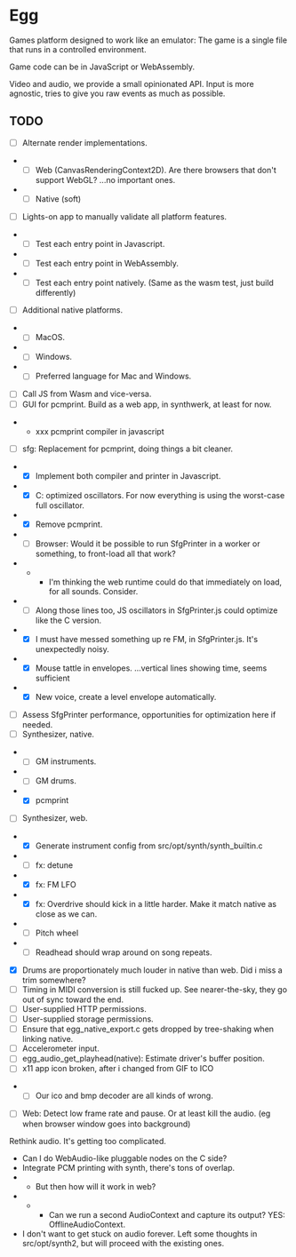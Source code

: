 # Egg

Games platform designed to work like an emulator: The game is a single file that runs in a controlled environment.

Game code can be in JavaScript or WebAssembly.

Video and audio, we provide a small opinionated API.
Input is more agnostic, tries to give you raw events as much as possible.

## TODO

- [ ] Alternate render implementations.
- - [ ] Web (CanvasRenderingContext2D). Are there browsers that don't support WebGL? ...no important ones.
- - [ ] Native (soft)
- [ ] Lights-on app to manually validate all platform features.
- - [ ] Test each entry point in Javascript.
- - [ ] Test each entry point in WebAssembly.
- - [ ] Test each entry point natively. (Same as the wasm test, just build differently)
- [ ] Additional native platforms.
- - [ ] MacOS.
- - [ ] Windows.
- - [ ] Preferred language for Mac and Windows.
- [ ] Call JS from Wasm and vice-versa.
- [ ] GUI for pcmprint. Build as a web app, in synthwerk, at least for now.
- - xxx pcmprint compiler in javascript
- [ ] sfg: Replacement for pcmprint, doing things a bit cleaner.
- - [x] Implement both compiler and printer in Javascript.
- - [x] C: optimized oscillators. For now everything is using the worst-case full oscillator.
- - [x] Remove pcmprint.
- - [ ] Browser: Would it be possible to run SfgPrinter in a worker or something, to front-load all that work?
- - - I'm thinking the web runtime could do that immediately on load, for all sounds. Consider.
- - [ ] Along those lines too, JS oscillators in SfgPrinter.js could optimize like the C version.
- - [x] I must have messed something up re FM, in SfgPrinter.js. It's unexpectedly noisy.
- - [x] Mouse tattle in envelopes. ...vertical lines showing time, seems sufficient
- - [x] New voice, create a level envelope automatically.
- [ ] Assess SfgPrinter performance, opportunities for optimization here if needed.
- [ ] Synthesizer, native.
- - [ ] GM instruments.
- - [ ] GM drums.
- - [x] pcmprint
- [ ] Synthesizer, web.
- - [x] Generate instrument config from src/opt/synth/synth_builtin.c
- - [ ] fx: detune
- - [x] fx: FM LFO
- - [x] fx: Overdrive should kick in a little harder. Make it match native as close as we can.
- - [ ] Pitch wheel
- - [ ] Readhead should wrap around on song repeats.
- [x] Drums are proportionately much louder in native than web. Did i miss a trim somewhere?
- [ ] Timing in MIDI conversion is still fucked up. See nearer-the-sky, they go out of sync toward the end.
- [ ] User-supplied HTTP permissions.
- [ ] User-supplied storage permissions.
- [ ] Ensure that egg_native_export.c gets dropped by tree-shaking when linking native.
- [ ] Accelerometer input.
- [ ] egg_audio_get_playhead(native): Estimate driver's buffer position.
- [ ] x11 app icon broken, after i changed from GIF to ICO
- - [ ] Our ico and bmp decoder are all kinds of wrong.
- [ ] Web: Detect low frame rate and pause. Or at least kill the audio. (eg when browser window goes into background)

Rethink audio. It's getting too complicated.
- Can I do WebAudio-like pluggable nodes on the C side?
- Integrate PCM printing with synth, there's tons of overlap.
- - But then how will it work in web?
- - - Can we run a second AudioContext and capture its output? YES: OfflineAudioContext.
- I don't want to get stuck on audio forever. Left some thoughts in src/opt/synth2, but will proceed with the existing ones.
